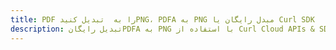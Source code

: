 ---title: PDF را به  تبدیل کنیدPNG، PDFA به PNG مبدل رایگان یا Curl SDKdescription: تبدیل رایگانPDFA به PNG با استفاده از Curl Cloud APIs & SDK همچنین اسناد PDF را در Cloud ایجاد، ویرایش و رندر کنید.---